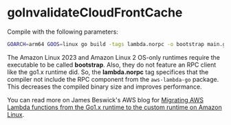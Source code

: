 # goInvalidateCloudFrontCache

Compile with the following parameters:

```bash
GOARCH=arm64 GOOS=linux go build -tags lambda.norpc -o bootstrap main.go
```

The Amazon Linux 2023 and Amazon Linux 2 OS-only runtimes require the executable to be called **bootstrap**. Also, they do not feature an RPC client like the go1.x runtime did. So, the **lambda.norpc** tag specifices that the compiler not include the RPC component from the ```aws-lambda-go``` package. This decreases the compiled binary size and improves performance.

You can read more on James Beswick's AWS blog for [Migrating AWS Lambda functions from the Go1.x runtime to the custom runtime on Amazon Linux](https://aws.amazon.com/blogs/compute/migrating-aws-lambda-functions-from-the-go1-x-runtime-to-the-custom-runtime-on-amazon-linux-2/).